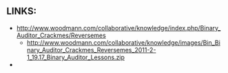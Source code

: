
## LINKS:
* <http://www.woodmann.com/collaborative/knowledge/index.php/Binary_Auditor_Crackmes/Reversemes>
  * <http://www.woodmann.com/collaborative/knowledge/images/Bin_Binary_Auditor_Crackmes_Reversemes_2011-2-1_19.17_Binary_Auditor_Lessons.zip>
* 

